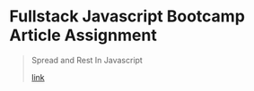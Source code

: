 # Fullstack Javascript Bootcamp Article Assignment

> Spread and Rest In Javascript
>
>[link](https://deepaknayak.hashnode.dev/spread-and-rest-width-code-snippets)
